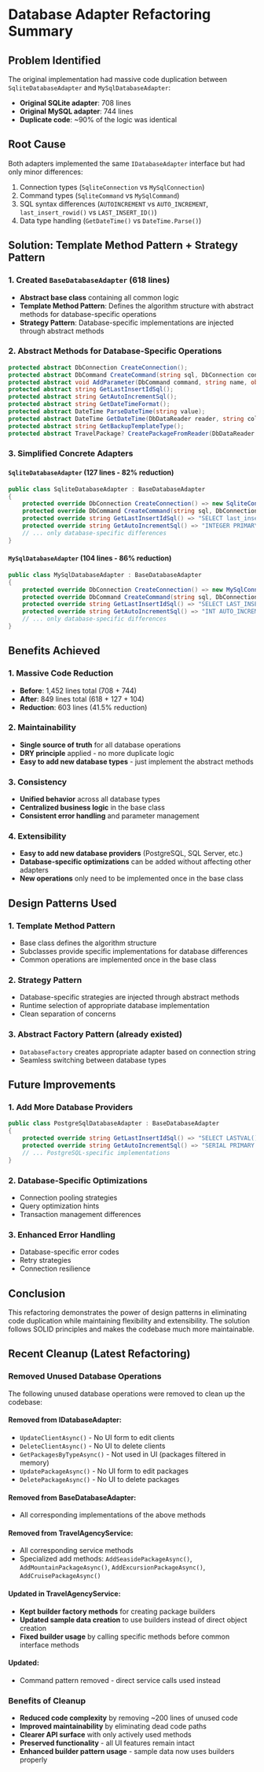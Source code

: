 # Database Adapter Refactoring Summary

## Problem Identified
The original implementation had massive code duplication between `SqliteDatabaseAdapter` and `MySqlDatabaseAdapter`:

- **Original SQLite adapter**: 708 lines
- **Original MySQL adapter**: 744 lines
- **Duplicate code**: ~90% of the logic was identical

## Root Cause
Both adapters implemented the same `IDatabaseAdapter` interface but had only minor differences:
1. Connection types (`SqliteConnection` vs `MySqlConnection`)
2. Command types (`SqliteCommand` vs `MySqlCommand`) 
3. SQL syntax differences (`AUTOINCREMENT` vs `AUTO_INCREMENT`, `last_insert_rowid()` vs `LAST_INSERT_ID()`)
4. Data type handling (`GetDateTime()` vs `DateTime.Parse()`)

## Solution: Template Method Pattern + Strategy Pattern

### 1. Created `BaseDatabaseAdapter` (618 lines)
- **Abstract base class** containing all common logic
- **Template Method Pattern**: Defines the algorithm structure with abstract methods for database-specific operations
- **Strategy Pattern**: Database-specific implementations are injected through abstract methods

### 2. Abstract Methods for Database-Specific Operations
```csharp
protected abstract DbConnection CreateConnection();
protected abstract DbCommand CreateCommand(string sql, DbConnection connection);
protected abstract void AddParameter(DbCommand command, string name, object value);
protected abstract string GetLastInsertIdSql();
protected abstract string GetAutoIncrementSql();
protected abstract string GetDateTimeFormat();
protected abstract DateTime ParseDateTime(string value);
protected abstract DateTime GetDateTime(DbDataReader reader, string columnName);
protected abstract string GetBackupTemplateType();
protected abstract TravelPackage? CreatePackageFromReader(DbDataReader reader);
```

### 3. Simplified Concrete Adapters

#### `SqliteDatabaseAdapter` (127 lines - 82% reduction)
```csharp
public class SqliteDatabaseAdapter : BaseDatabaseAdapter
{
    protected override DbConnection CreateConnection() => new SqliteConnection(_connectionString);
    protected override DbCommand CreateCommand(string sql, DbConnection connection) => new SqliteCommand(sql, (SqliteConnection)connection);
    protected override string GetLastInsertIdSql() => "SELECT last_insert_rowid()";
    protected override string GetAutoIncrementSql() => "INTEGER PRIMARY KEY AUTOINCREMENT";
    // ... only database-specific differences
}
```

#### `MySqlDatabaseAdapter` (104 lines - 86% reduction)
```csharp
public class MySqlDatabaseAdapter : BaseDatabaseAdapter
{
    protected override DbConnection CreateConnection() => new MySqlConnection(_connectionString);
    protected override DbCommand CreateCommand(string sql, DbConnection connection) => new MySqlCommand(sql, (MySqlConnection)connection);
    protected override string GetLastInsertIdSql() => "SELECT LAST_INSERT_ID()";
    protected override string GetAutoIncrementSql() => "INT AUTO_INCREMENT PRIMARY KEY";
    // ... only database-specific differences
}
```

## Benefits Achieved

### 1. **Massive Code Reduction**
- **Before**: 1,452 lines total (708 + 744)
- **After**: 849 lines total (618 + 127 + 104)
- **Reduction**: 603 lines (41.5% reduction)

### 2. **Maintainability**
- **Single source of truth** for all database operations
- **DRY principle** applied - no more duplicate logic
- **Easy to add new database types** - just implement the abstract methods

### 3. **Consistency**
- **Unified behavior** across all database types
- **Centralized business logic** in the base class
- **Consistent error handling** and parameter management

### 4. **Extensibility**
- **Easy to add new database providers** (PostgreSQL, SQL Server, etc.)
- **Database-specific optimizations** can be added without affecting other adapters
- **New operations** only need to be implemented once in the base class

## Design Patterns Used

### 1. **Template Method Pattern**
- Base class defines the algorithm structure
- Subclasses provide specific implementations for database differences
- Common operations are implemented once in the base class

### 2. **Strategy Pattern**
- Database-specific strategies are injected through abstract methods
- Runtime selection of appropriate database implementation
- Clean separation of concerns

### 3. **Abstract Factory Pattern** (already existed)
- `DatabaseFactory` creates appropriate adapter based on connection string
- Seamless switching between database types

## Future Improvements

### 1. **Add More Database Providers**
```csharp
public class PostgreSqlDatabaseAdapter : BaseDatabaseAdapter
{
    protected override string GetLastInsertIdSql() => "SELECT LASTVAL()";
    protected override string GetAutoIncrementSql() => "SERIAL PRIMARY KEY";
    // ... PostgreSQL-specific implementations
}
```

### 2. **Database-Specific Optimizations**
- Connection pooling strategies
- Query optimization hints
- Transaction management differences

### 3. **Enhanced Error Handling**
- Database-specific error codes
- Retry strategies
- Connection resilience

## Conclusion
This refactoring demonstrates the power of design patterns in eliminating code duplication while maintaining flexibility and extensibility. The solution follows SOLID principles and makes the codebase much more maintainable.

## Recent Cleanup (Latest Refactoring)

### Removed Unused Database Operations
The following unused database operations were removed to clean up the codebase:

#### **Removed from IDatabaseAdapter:**
- `UpdateClientAsync()` - No UI form to edit clients
- `DeleteClientAsync()` - No UI to delete clients  
- `GetPackagesByTypeAsync()` - Not used in UI (packages filtered in memory)
- `UpdatePackageAsync()` - No UI form to edit packages
- `DeletePackageAsync()` - No UI to delete packages

#### **Removed from BaseDatabaseAdapter:**
- All corresponding implementations of the above methods

#### **Removed from TravelAgencyService:**
- All corresponding service methods
- Specialized add methods: `AddSeasidePackageAsync()`, `AddMountainPackageAsync()`, `AddExcursionPackageAsync()`, `AddCruisePackageAsync()`

#### **Updated in TravelAgencyService:**
- **Kept builder factory methods** for creating package builders
- **Updated sample data creation** to use builders instead of direct object creation
- **Fixed builder usage** by calling specific methods before common interface methods

#### **Updated:**
- Command pattern removed - direct service calls used instead

### Benefits of Cleanup
- **Reduced code complexity** by removing ~200 lines of unused code
- **Improved maintainability** by eliminating dead code paths
- **Clearer API surface** with only actively used methods
- **Preserved functionality** - all UI features remain intact
- **Enhanced builder pattern usage** - sample data now uses builders properly
